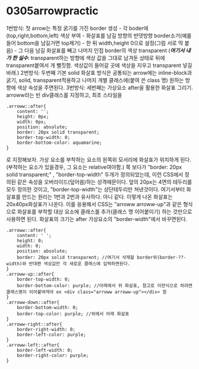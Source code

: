# 0305arrowpractic
1번방식: 첫 arrow는 특정 굵기를 가진 border 생성 - 각 boder에(top,right,bottom,left) 색상 부여 - 화살표를 남길 방향의 반댓방향 border소거(예를 들어 bottom을 남길거면 top제거) - 한 뒤 width,height 0으로 설정(그럼 서로 딱 붙음) - 그 다음 남길 화살표를 빼고 나머지 인접 border의 색상 transparent (***여기서 내가 한 실수***: transparent하는 방향에 색상 값을 그대로 남겨둔 상태로 뒤에 transparent붙여서 개 뻘짓함. 색상값이 들어갈 곳에 색상을 지우고 transparent 넣길바래.)
2번방식: 두번째 기본 solid 화살표 방식은 공통되는 arrow에는 inline-block과 굵기, solid, transparent적용하고 나머지 개별 클래스에(붙여 쓴 class 명) 원하는 방향에 색상 속성을 주면된다.
3번방식: 세번째는 가상요소 after을 활용한 화살표 그리기. arroww라는 빈 div클래스를 지정하고, 최초 스타일을 
```
.arroww::after{
    content: '';
    height: 0px;
    width: 0px;
    position: absolute;
    border: 20px solid transparent;
    border-top-width: 0;
    border-bottom-color: aquamarine;
}
```
로 지정해보자. 가상 요소를 부착하는 요소의 왼쪽위 모서리에 화살표가 위치하게 된다.(부착하는 요소가 있을경우, 그 요소는 relative여야함.)
쭉 보다가 "border: 20px solid transparent;" , "border-top-width" 두개가 정의되었는데, 이런 CSS에서 정의된 같은 속성을 오버라이드(덮어씀)하는 성격때문이다. 앞의 20px는 4면의 테두리를 모두 정의한 것이고, "border-top-width"는 상단테두리만 쳐낸것이다. 여기서부터 화살표를 만드는 원리는 1번과 2번과 유사하다. 아니 같다. 이렇게 나온 화살표는 20x40px화살표가 나온다. 이를 응용해서 CSS는 "arroww arroww-up"과 같은 형식으로 화살표를 부착할 대상 요소에 클래스를 추가(클래스 명 이어붙이기) 하는 것만으로 사용하면 된다. 화살표의 크기는 after 가상요소의 "border-width"에서 바꾸면된다.
```
.arroww::after{
    content: ' ';
    height: 0;
    width: 0;
    position: absolute;
    border: 20px solid transparent; //여기서 삭제할 border위(border-??-width)와 반대편 색상값만 각 새로운 클래스에 입력하면된다.
}
.arroww-up::after{
    border-top-width: 0;
    border-bottom-color: purple; //아래에서 위 화살표, 참고로 이런식으로 하려면 클래스명이 이어붙여져야 ex <div class="arroww arroww-up"></div> 함
}
.arroww-down::after{
    border-bottom-width: 0;
    border-top-color: purple; //위에서 아래 화살표
}
.arroww-right::after{
    border-right-width: 0;
    border-left-color: purple;
}
.arroww-left::after{
    border-left-width: 0;
    border-right-color: purple;
}
```
